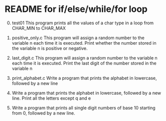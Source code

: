 # README for if/else/while/for loop

0. test01
This program prints all the values of a char type in a loop from CHAR_MIN to CHAR_MAX

1. positive_only.c
This program will assign a random number to the variable n each time it is executed. Print whether the number stored in the variable n is positive or negative.

2. last_digit.c
This program will assign a random number to the variable n each time it is executed. Print the last digit of the number stored in the variable n

3. print_alphabet.c
Write a program that prints the alphabet in lowercase, followed by a new line

4. Write a program that prints the alphabet in lowercase, followed by a new line.
Print all the letters except q and e

5. Write a program that prints all single digit numbers of base 10 starting from 0, followed by a new line.
